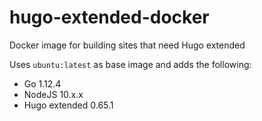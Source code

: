 # hugo-extended-docker

Docker image for building sites that need Hugo extended

Uses `ubuntu:latest` as base image and adds the following:

- Go 1.12.4
- NodeJS 10.x.x
- Hugo extended 0.65.1